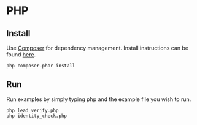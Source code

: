 # PHP

## Install

Use [Composer] for dependency management. Install instructions can be found [here][installation].

```shell
php composer.phar install
```

## Run

Run examples by simply typing php and the example file you wish to run.

```shell
php lead_verify.php
php identity_check.php
```

[Composer]: https://getcomposer.org/
[installation]: https://getcomposer.org/download/
